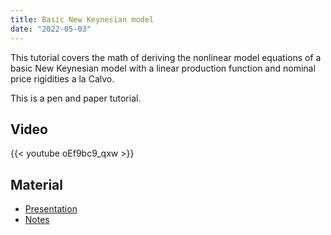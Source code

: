 ```yaml
---
title: Basic New Keynesian model
date: "2022-05-03"
---
```

This tutorial covers the math of deriving the nonlinear model equations of a basic New Keynesian model with a linear production function and nominal price rigidities a la Calvo.
<!--more-->
This is a pen and paper tutorial.

## Video
{{< youtube oEf9bc9_qxw >}}

## Material
- [Presentation](/files/nk-models/algebra-nk-models-slides.pdf)
- [Notes](/files/nk-models/algebra-nk-models-notes.pdf)